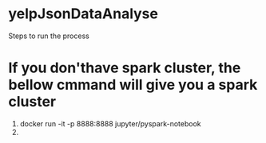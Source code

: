 # yelpJsonDataAnalyse


Steps to run the process
# If you don'thave spark cluster, the bellow cmmand will give you a spark cluster
1. docker run -it -p 8888:8888 jupyter/pyspark-notebook
2. 
